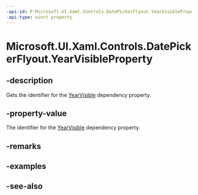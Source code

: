 ```yaml
---
-api-id: P:Microsoft.UI.Xaml.Controls.DatePickerFlyout.YearVisibleProperty
-api-type: winrt property
---
```


<!-- Property syntax
public Windows.UI.Xaml.DependencyProperty YearVisibleProperty { get; }
-->

# Microsoft.UI.Xaml.Controls.DatePickerFlyout.YearVisibleProperty

## -description
Gets the identifier for the [YearVisible](datepickerflyout_yearvisible.md) dependency property.

## -property-value
The identifier for the [YearVisible](datepickerflyout_yearvisible.md) dependency property.

## -remarks

## -examples

## -see-also
